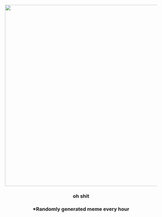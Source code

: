 <p align="center">
        <img src="https://i.redd.it/b0wxsnuuzuy81.jpg" width="600" height="600">
        </p>
        <h3 align="center">oh shit</h3>
        <h3 align="center">*Randomly generated meme every hour</h3>
    